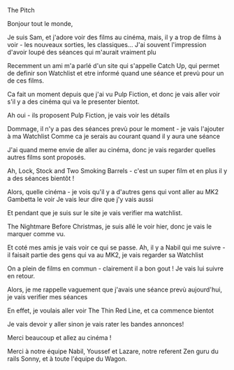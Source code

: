 The Pitch

Bonjour tout le monde,

Je suis Sam, et j'adore voir des films au cinéma,
mais, il y a trop de films à voir - les nouveaux sorties, les classiques...
J'ai souvent l'impression d'avoir loupé des séances qui m'aurait vraiment plu

Recemment un ami m'a parlé d'un site qui s'appelle Catch Up, qui permet de definir son Watchlist et etre
informé quand une séance et prevù pour un de ces films.

Ca fait un moment depuis que j'ai vu Pulp Fiction, et donc je vais aller voir s'il y a des cinéma qui va
le presenter bientot.

Ah oui - ils proposent Pulp Fiction, je vais voir les détails

Dommage, il n'y a pas des séances prevù pour le moment - je vais l'ajouter à ma Watchlist
Comme ca je serais au courant quand il y aura une séance

J'ai quand meme envie de aller au cinéma, donc je vais regarder quelles autres films sont proposés.

Ah, Lock, Stock and Two Smoking Barrels - c'est un super film et en plus il y a des séances bientôt !

Alors, quelle cinéma - je vois qu'il y a d'autres gens qui vont aller au MK2 Gambetta le voir
Je vais leur dire que j'y vais aussi

Et pendant que je suis sur le site je vais verifier ma watchlist.

The Nightmare Before Christmas, je suis allé le voir hier, donc je vais le marquer comme vu.

Et coté mes amis je vais voir ce qui se passe. Ah, il y a Nabil qui me suivre - il faisait partie des gens
qui va au MK2, je vais regarder sa Watchlist

On a plein de films en commun - clairement il a bon gout ! Je vais lui suivre en retour.

Alors, je me rappelle vaguement que j'avais une séance prevù aujourd'hui, je vais verifier mes séances

En effet, je voulais aller voir The Thin Red Line, et ca commence bientot

Je vais devoir y aller sinon je vais rater les bandes annonces!

Merci beaucoup et allez au cinéma !


Merci à notre équipe Nabil, Youssef et Lazare, notre referent Zen guru du rails Sonny,
et à toute l'équipe du Wagon.
